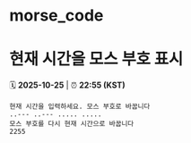 # morse_code
# 현재 시간을 모스 부호 표시
<!-- MORSE_TIME_START -->
🗓️ **2025-10-25** | ⏰ **22:55 (KST)**

```
현재 시간을 입력하세요. 모스 부호로 바꿉니다
..--- ..--- ..... .....
모스 부호를 다시 현재 시간으로 바꿉니다
2255
```
<!-- MORSE_TIME_END -->
